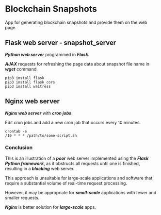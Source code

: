 # Blockchain Snapshots
App for generating blockchain snapshots and provide them on the web page.

## Flask web server - snapshot_server
***Python web server*** programmed in ***Flask***.

***AJAX*** requests for refreshing the page data about snapshot file name in ***wget*** command.
```
pip3 install flask
pip3 install flask_cors
pip3 install waitress
```

## Nginx web server
***Nginx web server*** with ***cron jobs***.

Edit cron jobs and add a new cron job that occurs every 10 minutes.
```
crontab -e
/10 * * * /path/to/some-script.sh
```

### Conclusion
This is an illustration of a ***poor*** web server implemented using the ***Flask Python framework***, as it obstructs all requests until one is finished, resulting in a ***blocking*** web server. 

This approach is unsuitable for large-scale applications and software that require a substantial volume of real-time request processing.

However, it may be appropriate for ***small-scale*** applications with fewer and smaller requests.

***Nginx*** is better solution for ***large-scale*** apps.
